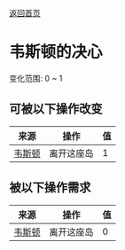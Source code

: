 [返回首页](index.md)  
# 韦斯顿的决心  
变化范围: 0 ~ 1  
## 可被以下操作改变  
来源  |  操作  |  值  
----  |  ----  |  ----  
[韦斯顿](Weston.md)  |  离开这座岛  |  1  
## 被以下操作需求  
来源  |  操作  |  值  
----  |  ----  |  ----  
[韦斯顿](Weston.md)  |  离开这座岛  |  0  
